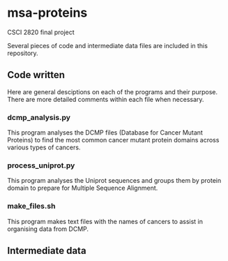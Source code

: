 # msa-proteins
CSCI 2820 final project 

Several pieces of code and intermediate data files are included in this repository. 

## Code written 
Here are general desciptions on each of the programs and their purpose. There are more detailed
comments within each file when necessary. 

### dcmp_analysis.py

This program analyses the DCMP files (Database for Cancer Mutant Proteins) to find the 
most common cancer mutant protein domains across various types of cancers. 

### process_uniprot.py

This program analyses the Uniprot sequences and groups them by protein domain to prepare
for Multiple Sequence Alignment. 

### make_files.sh

This program makes text files with the names of cancers to assist in organising data from DCMP. 

## Intermediate data 